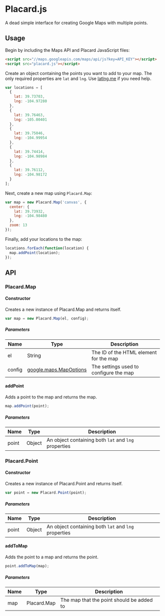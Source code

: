# Placard.js

A dead simple interface for creating Google Maps with multiple points.

## Usage

Begin by including the Maps API and Placard JavaScript files:

```html
<script src="//maps.googleapis.com/maps/api/js?key=API_KEY"></script>
<script src="placard.js"></script>
```

Create an object containing the points you want to add to your map. The only
required properties are `lat` and `lng`. Use [latlng.me](http://latlng.me/) if
you need help.

```javascript
var locations = [
  {
    lat: 39.73703,
    lng: -104.97280
  },
  {
    lat: 39.76463,
    lng: -105.00401
  },
  {
    lat: 39.75046,
    lng: -104.99954
  },
  {
    lat: 39.74414,
    lng: -104.98984
  },
  {
    lat: 39.76112,
    lng: -104.98172
  }
];
```

Next, create a new map using `Placard.Map`:

```javascript
var map = new Placard.Map('canvas', {
  center: {
    lat: 39.73932,
    lng: -104.98480
  },
  zoom: 13
});
```

Finally, add your locations to the map:

```javascript
locations.forEach(function(location) {
  map.addPoint(location);
});
```

## API

### Placard.Map

#### Constructor

Creates a new instance of Placard.Map and returns itself.

```javascript
var map = new Placard.Map(el, config);
```

##### Parameters

Name   | Type                                           | Description
------ | ---------------------------------------------- | --------------------------------------
el     | String                                         | The ID of the HTML element for the map
config | [google.maps.MapOptions](http://goo.gl/Y7D6Wz) | The settings used to configure the map

#### addPoint

Adds a point to the map and returns the map.

```javascript
map.addPoint(point);
```

##### Parameters

Name  | Type   | Description
----- | ------ | ----------------------------------------------------
point | Object | An object containing both `lat` and `lng` properties

### Placard.Point

#### Constructor

Creates a new instance of Placard.Point and returns itself.

```javascript
var point = new Placard.Point(point);
```

##### Parameters

Name  | Type   | Description
----- | ------ | ----------------------------------------------------
point | Object | An object containing both `lat` and `lng` properties

#### addToMap

Adds the point to a map and returns the point.

```javascript
point.addToMap(map);
```

##### Parameters

Name | Type        | Description
---- | ----------- | -----------------------------------------
map  | Placard.Map | The map that the point should be added to
